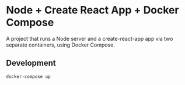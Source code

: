 # Node + Create React App + Docker Compose

A project that runs a Node server and a create-react-app app via two separate containers, using Docker Compose.

## Development

```
docker-compose up
```
